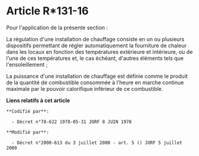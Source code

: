 # Article R*131-16

Pour l'application de la présente section :

La régulation d'une installation de chauffage consiste en un ou plusieurs dispositifs permettant de régler automatiquement la
fourniture de chaleur dans les locaux en fonction des températures extérieure et intérieure, ou de l'une de ces températures
et, le cas échéant, d'autres éléments tels que l'ensoleillement ; 

La puissance d'une installation de chauffage est définie comme le produit de la quantité de combustible consommée à l'heure
en marche continue maximale par le pouvoir calorifique inférieur de ce combustible.

**Liens relatifs à cet article**

	**Codifié par**:

	  - Décret n°78-622 1978-05-31 JORF 8 JUIN 1978

	**Modifié par**:

	  - Décret n°2000-613 du 3 juillet 2000 - art. 5 () JORF 5 juillet 2000
